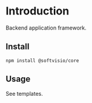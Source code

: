 # Introduction

Backend application framework.

## Install

```shell
npm install @softvisio/core
```

## Usage

See templates.
